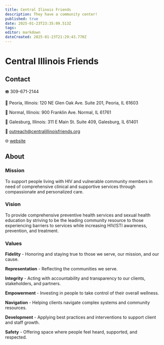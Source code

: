 ```yaml
---
title: Central Ilinois Friends
description: They have a community center!
published: true
date: 2025-01-23T23:35:09.513Z
tags: 
editor: markdown
dateCreated: 2025-01-23T21:29:43.770Z
---
```


# Central Illinois Friends

## Contact
☎️ 309-671-2144

📍 Peoria, Illinois: 120 NE Glen Oak Ave. Suite 201, Peoria, IL 61603

📍 Normal, Illinois: 900 Franklin Ave. Normal, IL 61761

📍 Galesburg, Illinois: 311 E Main St. Suite 409, Galesburg, IL 61401

 📧 [outreach@centralillinoisfriends.org](mailto:outreach@centralillinoisfriends.org)

🌐 [website](https://www.friendsofcentralillinois.org/)

## About

### Mission
To support people living with HIV and vulnerable community members in need of comprehensive clinical and supportive services through compassionate and personalized care.

### Vision
To provide comprehensive preventive health services and sexual health education by striving to be the leading community resource to those experiencing barriers to services while increasing HIV/STI awareness, prevention, and treatment. 

### Values

**Fidelity** - Honoring and staying true to those we serve, our mission, and our cause.

**Representation** - Reflecting the communities we serve. 

**Integrity** - Acting with accountability and transparency to our clients, stakeholders, and partners.

**Empowerment** - Investing in people to take control of their overall wellness.

**Navigation** - Helping clients navigate complex systems and community resources.

**Development** - Applying best practices and interventions to support client and staff growth. 

**Safety** - Offering space where people feel heard, supported, and respected. 
